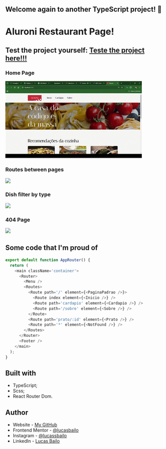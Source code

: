 ## Welcome again to another TypeScript project! 👋

# Aluroni Restaurant Page!

## Test the project yourself: [Teste the project here!!!](#)

### Home Page

![](./public/assets/gifs/homepage.gif)

### Routes between pages 

![](./public/assets/gifs/Routes.gif)

### Dish filter by type

![](./public/assets/gifs/food-select.gif)

### 404 Page

![](./public/assets/gifs/404.gif)

## Some code that I'm proud of
```js
export default function AppRouter() {
  return (
    <main className='container'>
      <Router>
        <Menu />
        <Routes>
          <Route path='/' element={<PaginaPadrao />}>
            <Route index element={<Inicio />} />
            <Route path='cardapio' element={<Cardapio />} />
            <Route path='/sobre' element={<Sobre />} />
          </Route>
          <Route path='prato/:id' element={<Prato />} />
          <Route path='*' element={<NotFound />} />
        </Routes>
      </Router>
      <Footer />
    </main>
  );
}
```

## Built with

- TypeScript;
- Scss;
- React Router Dom.

## Author

- Website - [My GitHub](https://github.com/lucasbailo)
- Frontend Mentor - [@lucasbailo](https://www.frontendmentor.io/profile/lucasbailo)
- Instagram - [@lucassbailo](https://www.instagram.com/lucassbailo/)
- LinkedIn - [Lucas Bailo](https://www.linkedin.com/in/lcsbailo)